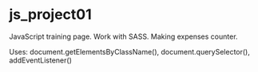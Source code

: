 # js_project01

JavaScript training page. Work with SASS. Making expenses counter.

Uses:
document.getElementsByClassName(), document.querySelector(), addEventListener()
